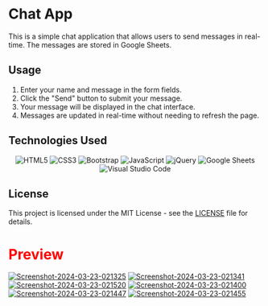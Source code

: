 # Chat App

This is a simple chat application that allows users to send messages in real-time. The messages are stored in Google Sheets.

## Usage

1. Enter your name and message in the form fields.
2. Click the "Send" button to submit your message.
3. Your message will be displayed in the chat interface.
4. Messages are updated in real-time without needing to refresh the page.

## Technologies Used
<p align="center">
  <img src="https://img.shields.io/badge/HTML5-E34F26?style=for-the-badge&logo=html5&logoColor=white" alt="HTML5">
  <img src="https://img.shields.io/badge/CSS3-1572B6?style=for-the-badge&logo=css3&logoColor=white" alt="CSS3">
  <img src="https://img.shields.io/badge/Bootstrap-563D7C?style=for-the-badge&logo=bootstrap&logoColor=white" alt="Bootstrap">
  <img src="https://img.shields.io/badge/JavaScript-F7DF1E?style=for-the-badge&logo=javascript&logoColor=black" alt="JavaScript">
  <img src="https://img.shields.io/badge/jQuery-0769AD?style=for-the-badge&logo=jquery&logoColor=white" alt="jQuery">
  <img src="https://img.shields.io/badge/Google_Sheets-34A853?style=for-the-badge&logo=google&logoColor=white" alt="Google Sheets">
  <img src="https://img.shields.io/badge/Visual_Studio_Code-007ACC?style=for-the-badge&logo=visual%20studio%20code&logoColor=white" alt="Visual Studio Code">
</p>

## License

This project is licensed under the MIT License - see the [LICENSE](LICENSE) file for details.

<h1 style="color:red">Preview</h1>

<a href="https://postimg.cc/B805Rd8z" target="_blank"><img src="https://i.postimg.cc/B805Rd8z/Screenshot-2024-03-23-021325.png" alt="Screenshot-2024-03-23-021325"/></a> <a href="https://postimg.cc/sB4Pzw7g" target="_blank"><img src="https://i.postimg.cc/sB4Pzw7g/Screenshot-2024-03-23-021341.png" alt="Screenshot-2024-03-23-021341"/></a><a href="https://postimg.cc/BPX2x3yj" target="_blank"><img src="https://i.postimg.cc/BPX2x3yj/Screenshot-2024-03-23-021520.png" alt="Screenshot-2024-03-23-021520"/></a> <a href="https://postimg.cc/FdPjdzPt" target="_blank"><img src="https://i.postimg.cc/FdPjdzPt/Screenshot-2024-03-23-021400.png" alt="Screenshot-2024-03-23-021400"/></a><a href="https://postimg.cc/Wt3mRm3s" target="_blank"><img src="https://i.postimg.cc/Wt3mRm3s/Screenshot-2024-03-23-021447.png" alt="Screenshot-2024-03-23-021447"/></a>
</a><a href="https://postimg.cc/TL2V3gJq" target="_blank"><img src="https://i.postimg.cc/TL2V3gJq/Screenshot-2024-03-23-021455.png" alt="Screenshot-2024-03-23-021455"/>